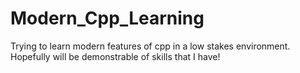 # Modern_Cpp_Learning

Trying to learn modern features of cpp in a low stakes environment. Hopefully will be demonstrable of skills that I have!
